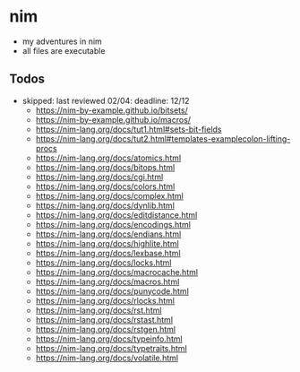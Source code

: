 # nim

- my adventures in nim
- all files are executable

## Todos

- skipped: last reviewed 02/04: deadline: 12/12
  - https://nim-by-example.github.io/bitsets/
  - https://nim-by-example.github.io/macros/
  - https://nim-lang.org/docs/tut1.html#sets-bit-fields
  - https://nim-lang.org/docs/tut2.html#templates-examplecolon-lifting-procs
  - https://nim-lang.org/docs/atomics.html
  - https://nim-lang.org/docs/bitops.html
  - https://nim-lang.org/docs/cgi.html
  - https://nim-lang.org/docs/colors.html
  - https://nim-lang.org/docs/complex.html
  - https://nim-lang.org/docs/dynlib.html
  - https://nim-lang.org/docs/editdistance.html
  - https://nim-lang.org/docs/encodings.html
  - https://nim-lang.org/docs/endians.html
  - https://nim-lang.org/docs/highlite.html
  - https://nim-lang.org/docs/lexbase.html
  - https://nim-lang.org/docs/locks.html
  - https://nim-lang.org/docs/macrocache.html
  - https://nim-lang.org/docs/macros.html
  - https://nim-lang.org/docs/punycode.html
  - https://nim-lang.org/docs/rlocks.html
  - https://nim-lang.org/docs/rst.html
  - https://nim-lang.org/docs/rstast.html
  - https://nim-lang.org/docs/rstgen.html
  - https://nim-lang.org/docs/typeinfo.html
  - https://nim-lang.org/docs/typetraits.html
  - https://nim-lang.org/docs/volatile.html

